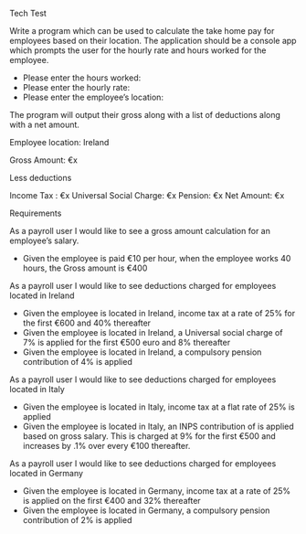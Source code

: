 Tech Test

Write a program which can be used to calculate the take home pay for employees based on their location. The application should be a console app which prompts the user for the hourly rate and hours worked for the employee.

- Please enter the hours worked:
- Please enter the hourly rate:   
- Please enter the employee’s location:

The program will output their gross along with a list of deductions along with a net amount.

Employee location: Ireland

Gross Amount: €x

Less deductions

Income Tax : €x
Universal Social Charge: €x
Pension: €x
Net Amount: €x


Requirements

As a payroll user I would like to see a gross amount calculation for an employee’s salary.

- Given the employee is paid €10 per hour, when the employee works 40 hours, the Gross amount is €400

As a payroll user I would like to see deductions charged for employees located in Ireland

- Given the employee is located in Ireland, income tax at a rate of 25% for the first €600 and 40% thereafter
- Given the employee is located in Ireland, a Universal social charge of 7% is applied for the first €500 euro and 8% thereafter
- Given the employee is located in Ireland, a compulsory pension contribution of 4% is applied

As a payroll user I would like to see deductions charged for employees located in Italy

- Given the employee is located in Italy, income tax at a flat rate of 25% is applied
- Given the employee is located in Italy, an INPS contribution of is applied based on gross salary. This is charged at 9% for the first €500 and increases by .1% over every €100 thereafter.

As a payroll user I would like to see deductions charged for employees located in Germany

- Given the employee is located in Germany, income tax at a rate of 25% is applied on the first €400 and 32% thereafter
- Given the employee is located in Germany, a compulsory pension contribution of 2% is applied
